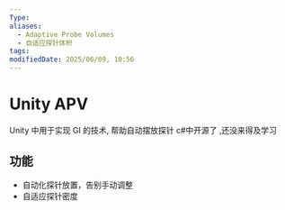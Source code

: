 ```yaml
---
Type: 
aliases:
  - Adaptive Probe Volumes
  - 自适应探针体积
tags: 
modifiedDate: 2025/06/09, 10:56
---
```


# Unity APV

Unity 中用于实现 GI 的技术, 帮助自动摆放探针
c\#中开源了 ,还没来得及学习

## 功能

- 自动化探针放置，告别手动调整
- 自适应探针密度
